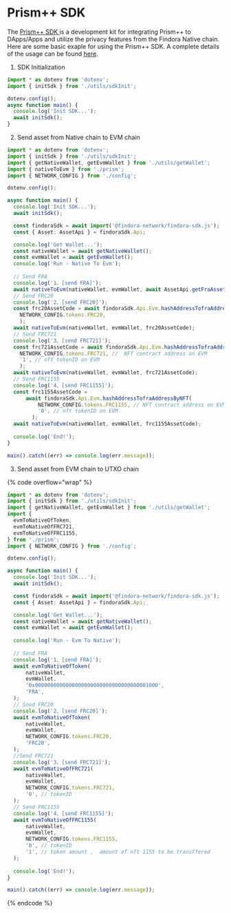 # Prism++ SDK

The [Prism++ SDK ](https://github.com/FindoraNetwork/prismxx-sdk-tutorials)is a development kit for integrating Prism++ to DApps/Apps and utilize the privacy features from the Findora Native chain. Here are some basic exaple for using the Prism++ SDK. A complete details of the usage can be found [here](https://github.com/FindoraNetwork/prismxx-sdk-tutorials/blob/main/src/index.ts).

1. SDK Initialization&#x20;

```typescript
import * as dotenv from 'dotenv';
import { initSdk } from './utils/sdkInit';

dotenv.config();
async function main() {
  console.log('Init SDK...');
  await initSdk();
}

```

2. Send asset from Native chain to EVM chain

```typescript
import * as dotenv from 'dotenv';
import { initSdk } from './utils/sdkInit';
import { getNativeWallet, getEvmWallet } from './utils/getWallet';
import { nativeToEvm } from './prism';
import { NETWORK_CONFIG } from './config';

dotenv.config();

async function main() {
  console.log('Init SDK...');
  await initSdk();

  const findoraSdk = await import('@findora-network/findora-sdk.js');
  const { Asset: AssetApi } = findoraSdk.Api;

  console.log('Get Wallet...');
  const nativeWallet = await getNativeWallet();
  const evmWallet = await getEvmWallet();
  console.log('Run - Native To Evm');
  
  // Send FRA
  console.log('1、[send FRA]');
  await nativeToEvm(nativeWallet, evmWallet, await AssetApi.getFraAssetCode());
  // Send FRC20
  console.log('2、[send FRC20]');
  const frc20AssetCode = await findoraSdk.Api.Evm.hashAddressTofraAddress(
    NETWORK_CONFIG.tokens.FRC20,
    );
  await nativeToEvm(nativeWallet, evmWallet, frc20AssetCode);
  // Send FRC721
  console.log('3、[send FRC721]');
  const frc721AssetCode = await findoraSdk.Api.Evm.hashAddressTofraAddressByNFT(
    NETWORK_CONFIG.tokens.FRC721, //  NFT contract address on EVM
    '1', // nft tokenID on EVM
    );
  await nativeToEvm(nativeWallet, evmWallet, frc721AssetCode);
  // Send FRC1155
  console.log('4、[send FRC1155]');
  const frc1155AssetCode =
      await findoraSdk.Api.Evm.hashAddressTofraAddressByNFT(
          NETWORK_CONFIG.tokens.FRC1155, // NFT contract address on EVM
          '0', // nft tokenID on EVM
        );
  await nativeToEvm(nativeWallet, evmWallet, frc1155AssetCode);
  
  console.log('End!');
}

main().catch((err) => console.log(err.message));
```

3. Send asset from EVM chain to UTXO chain

{% code overflow="wrap" %}
```typescript
import * as dotenv from 'dotenv';
import { initSdk } from './utils/sdkInit';
import { getNativeWallet, getEvmWallet } from './utils/getWallet';
import {
  evmToNativeOfToken,
  evmToNativeOfFRC721,
  evmToNativeOfFRC1155,
} from './prism';
import { NETWORK_CONFIG } from './config';

dotenv.config();

async function main() {
  console.log('Init SDK...');
  await initSdk();

  const findoraSdk = await import('@findora-network/findora-sdk.js');
  const { Asset: AssetApi } = findoraSdk.Api;

  console.log('Get Wallet...');
  const nativeWallet = await getNativeWallet();
  const evmWallet = await getEvmWallet();
  
  console.log('Run - Evm To Native');
  
  // Send FRA
  console.log('1、[send FRA]');
  await evmToNativeOfToken(
      nativeWallet,
      evmWallet,
      '0x0000000000000000000000000000000000001000',
      'FRA',
  );
  // Sned FRC20
  console.log('2、[send FRC20]');
  await evmToNativeOfToken(
      nativeWallet,
      evmWallet,
      NETWORK_CONFIG.tokens.FRC20,
      'FRC20',
  );
  //Send FRC721
  console.log('3、[send FRC721]');
  await evmToNativeOfFRC721(
      nativeWallet,
      evmWallet,
      NETWORK_CONFIG.tokens.FRC721,
      '0', // tokenID
  );
  // Send FRC1155
  console.log('4、[send FRC1155]');
  await evmToNativeOfFRC1155(
      nativeWallet,
      evmWallet,
      NETWORK_CONFIG.tokens.FRC1155,
      '0', // tokenID
      '1', // token amount ,  amount of nft 1155 to be transffered
  );
  
  console.log('End!');
}

main().catch((err) => console.log(err.message));
```
{% endcode %}
